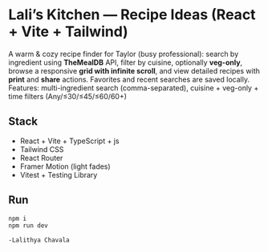 # Lali’s Kitchen — Recipe Ideas (React + Vite + Tailwind)

A warm & cozy recipe finder for Taylor (busy professional): search by ingredient using **TheMealDB** API, filter by cuisine, optionally **veg-only**, browse a responsive **grid with infinite scroll**, and view detailed recipes with **print** and **share** actions. Favorites and recent searches are saved locally.
 Features: multi-ingredient search (comma-separated), cuisine + veg-only + time filters (Any/≤30/≤45/≤60/60+)

## Stack
- React + Vite + TypeScript + js
- Tailwind CSS
- React Router
- Framer Motion (light fades)
- Vitest + Testing Library

## Run
```bash
npm i
npm run dev

-Lalithya Chavala
